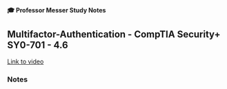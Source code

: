 #### 🎓 Professor Messer Study Notes

##  Multifactor-Authentication - CompTIA Security+ SY0-701 - 4.6

[Link to video](https://youtu.be/MpIzA4fNWew?si=hK3DCZxz9BinHdWE)

### Notes


